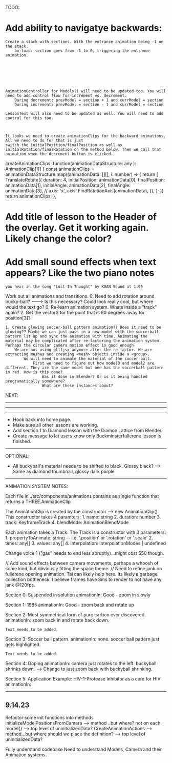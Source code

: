 
TODO: 


# Add ability to navigatye backwards:


    Create a stack with sections. With the entrance animation being -1 on the stack.
        on-load: section goes from -1 to 0, triggering the entrance animation.
        






    AnimationController for Models() will need to be updated too. You will need to add control flow for increment vs. decrement. 
        During decrement: prevModel = section + 1 and currModel = section
        During increment: prevModel = section - 1 and currModel = section

    LessonText will also need to be updated as well. You will need to add control for this too.
    


    It looks we need to create animationClips for the backward animations. All we need to do for that is just 
    switch the initialPosition/finalPosition as well as initialRotation/finalRotation on the method below. Then we call that animation when the decrement button is clicked.



createAnimationClips: function(animationDataStructure: any ): AnimationClip[][] {
    const animationClips = animationDataStructure.map((animationData: [][], i: number) => {
    return [
        TranslateRotate({
        duration: 4,
        initialPosition: animationData[0],
        finalPosition: animationData[1],
        initialAngle: animationData[2],
        finalAngle: animationData[3],
        // axis: 'x',
        axis: FindRotationAxis(animationData),
        }),
    ];
    })
    return animationClips;
},




















#  Add title of lesson to the Header of the overlay. Get it working again. Likely change the color?




# Add small sound effects when text appears? Like the two piano notes
    you hear in the song "Lost In Thought" by KOAN Sound at 1:05










































Work out all animations and transitions.
    0. Need to add rotation around bucky-ball? ---> Is this necessary? Could look really cool, but where would the text go?
        0. Re-learn animation system. Whats inside a "track" again?
        2. Get the vector3 for the point that is 90 degrees away for position[3]?

    1. Create glowing soccer-ball pattern animation?? Does it need to be glowing?? Maybe we can just pass in a new model with the soccerball pattern lit up and sync the animation with time. Animating the material may be complicated after re-factoring the animation system. Perhaps the circular camera motion effect is good enough 
        We are not using gltfjsx anymore after the re-factor. We are extracting meshes and creating <mesh> objects inside a <group>.
            We will need to animate the material of the soccer ball. 
                First we need to figure out how model0 and model2 are different. They are the same model but one has the soccerball pattern in red. How is this done?
                    Was it done in Blender? Or is it being handled programatically somewhere? 
                    What are these instances about?











NEXT:

------------------------
------------------------
------------------------
- Hook back into home page. 
- Make sure all other lessons are working.
- Add section 1 to Diamond lesson with the Diamon Lattice from Blender. 
- Create message to let users know only Buckminsterfullerene lesson is finished.
--------------------------

OPTIONAL:
- All buckyball's material needs to be shifted to black. Glossy black? --> Same as diamond thumbnail, glossy dark purple

--------------------------




ANIMATION SYSTEM NOTES: 

Each file in ./src/components/animations contains as single function that returns a THREE.AnimationClip 

The AnimationClip is created by the constructor --> new AnimationClip().
    This constructor takes 4 paramters:
        1. name: string
        2. duration: number
        3. track: KeyframeTrack
        4. blendMode: AnimationBlendMode 

Each animation takes a Track. 
The Track is a constructor with 3 parameters: 
    1. propertyToAnimate: string -- i.e. '.position' or '.rotation' or '.scale'
    2. times: any[]
    3. values: any[]
    4. interpolation: InterpolationModes | undefined










Change voice 1 ("gas" needs to end less abruptly)...might cost $50 though.




// Add sound effects between camera movements, perhaps a whoosh of some kind, but obviously fitting the space theme.
// Need to refine jank on fullerene opening animation. Tai can likely help here. Its likely a garbage collection bottleneck. I believe frames have 8ms to render to not have any jank @120fps.



Section 0: Suspended in solution
    animationIn: Good - zoom in slowly

Section 1: 1985
    animationIn: Good - zoom back and rotate up

Section 2: Most symmetrical form of pure carbon ever discovered. 
    animationIn:  zoom back in and rotate back down.

    Text needs to be added.

Section 3: Soccer ball pattern. 
    animationIn: none. soccer ball pattern just gets highlighted.

    Text needs to be added. 

Section 4: Doping 
    animationIn: camera just rotates to the left. buckyball shrinks down. --> Change to just zoom back with buckyball shrinking.

Section 5: Application Example: HIV-1-Protease Inhibitor as a cure for HIV
    animationIn: 








------------------------------------
9.14.23
------------------------------------
Refactor some init functions into methods 
    initializeModelPositionsFromCamera --> method ..but where? not on each model{} --> top level of uninitializedData?
    CreateAnimationActions --> method...but where should we place the definition? --> top level of uninitializedData?

Fully understand codebase
    Need to understand Models, Camera and their Animation systems.